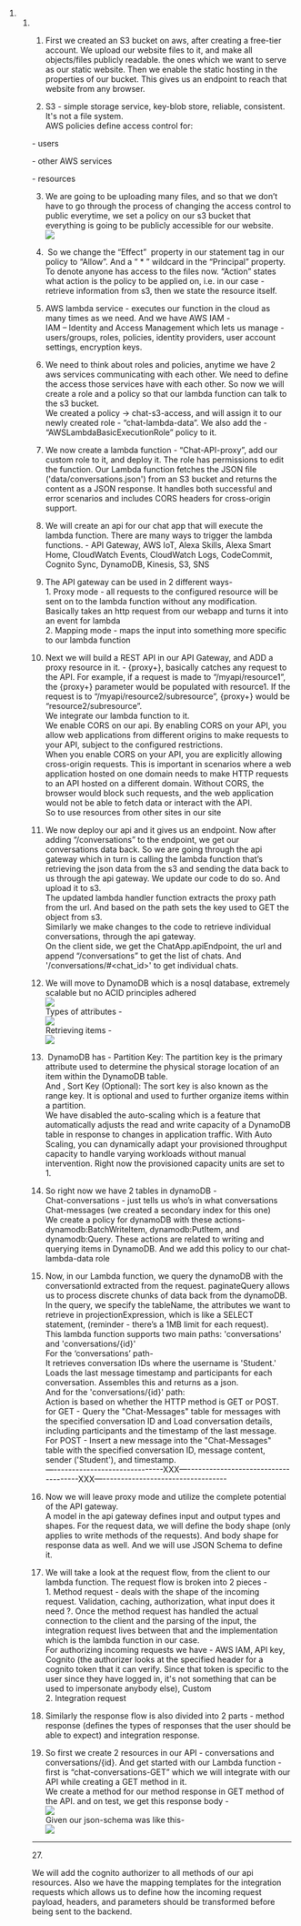 1. 1. 1. First we created an S3 bucket on aws, after creating a free-tier account. We upload our website files to it, and make all objects/files publicly readable. the ones which we want to serve as our static website. Then we enable the static hosting in the properties of our bucket. This gives us an endpoint to reach that website from any browser.

      2. S3 - simple storage service, key-blob store, reliable, consistent. It's not a file system.\
         AWS policies define access control for:

      \- users

      \- other AWS services

      \- resources

      3. We are going to be uploading many files, and so that we don’t have to go through the process of changing the access control to public everytime, we set a policy on our s3 bucket that everything is going to be publicly accessible for our website.\
         ![](https://lh7-us.googleusercontent.com/Que-lQi0KJNMj8LlT_vcUlEa3VHmUIHYNsQoRLNGgp6l9ABkwlfvnfGzdHs2poAxJd_2BuDB5HoO9Vle_L7xPE_zpRbHSPQEvuMII95Nnnd_hwfR5eeo8E01OC9SEy4idWgsDrX3IWcNWLP79aig4mg)

      4.  So we change the “Effect”  property in our statement tag in our policy to “Allow”. And a “ \* ” wildcard in the “Principal” property. To denote anyone has access to the files now. “Action” states what action is the policy to be applied on, i.e. in our case - retrieve information from s3, then we state the resource itself.

      5. AWS lambda service - executes our function in the cloud as many times as we need. And we have AWS IAM -\
         IAM – Identity and Access Management which lets us manage - users/groups, roles, policies, identity providers, user account settings, encryption keys.

      6. We need to think about roles and policies, anytime we have 2 aws services communicating with each other. We need to define the access those services have with each other. So now we will create a role and a policy so that our lambda function can talk to the s3 bucket.\
         We created a policy -> chat-s3-access, and will assign it to our newly created role - “chat-lambda-data”. We also add the - “AWSLambdaBasicExecutionRole” policy to it.

      7. We now create a lambda function - “Chat-API-proxy”, add our custom role to it, and deploy it. The role has permissions to edit the function. Our Lambda function fetches the JSON file ('data/conversations.json') from an S3 bucket and returns the content as a JSON response. It handles both successful and error scenarios and includes CORS headers for cross-origin support.

      8. We will create an api for our chat app that will execute the lambda function. There are many ways to trigger the lambda functions. - API Gateway, AWS IoT, Alexa Skills, Alexa Smart Home, CloudWatch Events, CloudWatch Logs, CodeCommit, Cognito Sync, DynamoDB, Kinesis, S3, SNS

      9. The API gateway can be used in 2 different ways-\
         1\. Proxy mode - all requests to the configured resource will be sent on to the lambda function without any modification. Basically takes an http request from our webapp and turns it into an event for lambda\
         2\. Mapping mode - maps the input into something more specific to our lambda function

      10. Next we will build a REST API in our API Gateway, and ADD a proxy resource in it. - {proxy+}, basically catches any request to the API. For example, if a request is made to “/myapi/resource1”, the {proxy+} parameter would be populated with resource1. If the request is to “/myapi/resource2/subresource”, {proxy+} would be “resource2/subresource”.\
          We integrate our lambda function to it.\
          We enable CORS on our api. By enabling CORS on your API, you allow web applications from different origins to make requests to your API, subject to the configured restrictions.\
          When you enable CORS on your API, you are explicitly allowing cross-origin requests. This is important in scenarios where a web application hosted on one domain needs to make HTTP requests to an API hosted on a different domain. Without CORS, the browser would block such requests, and the web application would not be able to fetch data or interact with the API.\
          So to use resources from other sites in our site

      11. We now deploy our api and it gives us an endpoint. Now after adding “/conversations” to the endpoint, we get our conversations data back. So we are going through the api gateway which in turn is calling the lambda function that’s retrieving the json data from the s3 and sending the data back to us through the api gateway. We update our code to do so. And upload it to s3.\
          The updated lambda handler function extracts the proxy path from the url. And based on the path sets the key used to GET the object from s3.\
          Similarly we make changes to the code to retrieve individual conversations, through the api gateway.\
          On the client side, we get the ChatApp.apiEndpoint, the url and append “/conversations” to get the list of chats. And '/conversations/#\<chat\_id>' to get individual chats.

      12. We will move to DynamoDB which is a nosql database, extremely scalable but no ACID principles adhered\
          ![](https://lh7-us.googleusercontent.com/aMAHxIGMLB7hYlWvXuataiCFpjGEnaf1DdiB0NtkApHHFadVGsEm1rOzp1DP-Vn1YgL0gErXCj42QWPedV6Q0Z-sJQvE8yhAZ-PfvkowlsIQKICoUn3yE_hfIBbgDtoIyJAmwM0P1KHxr-pqx3dowHA)\
          Types of attributes -\
          ![](https://lh7-us.googleusercontent.com/YmnTSsoORtj1nDa5OgV_lkuZrN2IL7myI7vFSDeLSrOoc0w_Zi67M-bsB0oCzqd-BtALUcS6AKcKjAuGofH40vgaYH5OHBZCFJmNoNYo3zRON-wRsxjtaJmWzTG1dHKPfXcD_i7p6B-N6Fkw3_bkPKk)\
          Retrieving items -\
          ![](https://lh7-us.googleusercontent.com/4JNmbrLrtBABp1kJaCjdMx6EEVEatesDdeIMu-q514IDf8-dbEpyMd8aXpjKQd7ew0moMtIlXahaj4BS11A1O4pyvrHGU_DCOfd9behQBXqN2M-Qno6yNCdjzIEBeK6PuFwaMk0dcQb1Iosq2WKP-C8)

      13.  DynamoDB has - Partition Key: The partition key is the primary attribute used to determine the physical storage location of an item within the DynamoDB table.\
          And , Sort Key (Optional): The sort key is also known as the range key. It is optional and used to further organize items within a partition.\
          We have disabled the auto-scaling which is a feature that automatically adjusts the read and write capacity of a DynamoDB table in response to changes in application traffic. With Auto Scaling, you can dynamically adapt your provisioned throughput capacity to handle varying workloads without manual intervention. Right now the provisioned capacity units are set to 1.

      14. So right now we have 2 tables in dynamoDB -\
          Chat-conversations - just tells us who’s in what conversations\
          Chat-messages (we created a secondary index for this one)\
          We create a policy for dynamoDB with these actions- dynamodb:BatchWriteItem, dynamodb:PutItem, and dynamodb:Query. These actions are related to writing and querying items in DynamoDB. And we add this policy to our chat-lambda-data role

      15. Now, in our Lambda function, we query the dynamoDB with the conversationId extracted from the request. paginateQuery allows us to process discrete chunks of data back from the dynamoDB. In the query, we specify the tableName, the attributes we want to retrieve in projectionExpression, which is like a SELECT statement, (reminder - there’s a 1MB limit for each request).\
          This lambda function supports two main paths: 'conversations' and 'conversations/{id}'\
          For the ‘conversations’ path-\
          It retrieves conversation IDs where the username is 'Student.' Loads the last message timestamp and participants for each conversation. Assembles this and returns as a json.\
          And for the 'conversations/{id}' path:\
          Action is based on whether the HTTP method is GET or POST.\
          for GET - Query the "Chat-Messages" table for messages with the specified conversation ID and Load conversation details, including participants and the timestamp of the last message.\
          For POST - Insert a new message into the "Chat-Messages" table with the specified conversation ID, message content, sender ('Student'), and timestamp.\
          —------------------------------XXX—-------------------------------------XXX—----------------------------------

      16. Now we will leave proxy mode and utilize the complete potential of the API gateway.\
          A model in the api gateway defines input and output types and shapes. For the request data, we will define the body shape (only applies to write methods of the requests). And body shape for response data as well. And we will use JSON Schema to define it.

      17. We will take a look at the request flow, from the client to our lambda function. The request flow is broken into 2 pieces -\
          1\. Method request - deals with the shape of the incoming request. Validation, caching, authorization, what input does it need ?. Once the method request has handled the actual connection to the client and the parsing of the input, the integration request lives between that and the implementation which is the lambda function in our case.\
          For authorizing incoming requests we have - AWS IAM, API key, Cognito (the authorizer looks at the specified header for a cognito token that it can verify. Since that token is specific to the user since they have logged in, it's not something that can be used to impersonate anybody else), Custom\
          2\. Integration request

      18. Similarly the response flow is also divided into 2 parts - method response (defines the types of responses that the user should be able to expect) and integration response.

      19. So first we create 2 resources in our API - conversations and conversations/{id}. And get started with our Lambda function - first is “chat-conversations-GET” which we will integrate with our API while creating a GET method in it.\
          We create a method for our method response in GET method of the API. and on test, we get this response body -\
          ![](https://lh7-us.googleusercontent.com/SkzK_uf3zwez_khvkdu7j4vdsgVdUUZY5Wx95HAVcAismAGCaSjHszn8eRGcgCIBtEF4efWWJmZm4dst-nfYJkiEI1H2eIdMeGI2CQ-JjSlh9uDLos4rViLfx-As-y2ULx4sn5oVuCa_WYknm7fKqK8)\
          Given our json-schema was like this-\
          ![](https://lh7-us.googleusercontent.com/bQFnwBVmGmqeggKbxxTWw7PagoMD3SVKpxEOd3GG_cFsNW36ULERViv7iE36JEqBvVW3Vtm3lXusO1FoYwfThQMMnlXDyRvHbRZMd7HuUJXPkk62LZshBAN3QJTS41I3v-PYWwZmdv9BAQhqFdIaslg)

      ****

      27\.

      We will add the cognito authorizer to all methods of our api resources. Also we have the mapping templates for the integration requests which allows us to define how the incoming request payload, headers, and parameters should be transformed before being sent to the backend.
